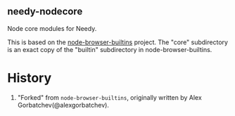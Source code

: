 needy-nodecore
--------------

Node core modules for Needy.

This is based on the [node-browser-builtins](https://github.com/alexgorbatchev/node-browser-builtins) project. The "core" subdirectory is an exact copy of the "builtin" subdirectory in node-browser-builtins.

History
=======

1. "Forked" from `node-browser-builtins`, originally written by Alex Gorbatchev(@alexgorbatchev).

